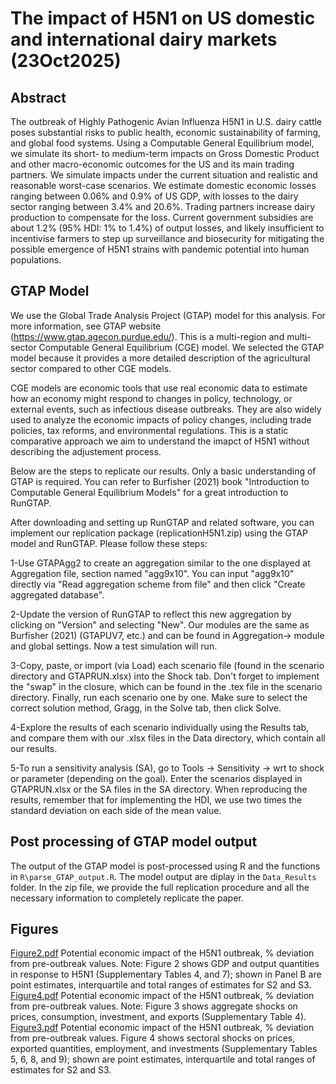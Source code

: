 # The impact of H5N1 on US domestic and international dairy markets (23Oct2025)

## Abstract

The outbreak of Highly Pathogenic Avian Influenza H5N1 in U.S. dairy cattle poses substantial risks to public health, economic sustainability of farming, and global food systems. Using a Computable General Equilibrium model, we simulate its short- to medium-term impacts on Gross Domestic Product and other macro-economic outcomes for the US and its main trading partners. We simulate impacts under the current situation and realistic and reasonable worst-case scenarios. We estimate domestic economic losses ranging between 0.06% and 0.9% of US GDP, with losses to the dairy sector ranging between 3.4% and 20.6%. Trading partners increase dairy production to compensate for the loss. Current government subsidies are about 1.2% (95% HDI: 1% to 1.4%) of output losses, and likely insufficient to incentivise farmers to step up surveillance and biosecurity for mitigating the possible emergence of H5N1 strains with pandemic potential into human populations.

## GTAP Model
We use the Global Trade Analysis Project (GTAP) model for this analysis. For more information, see GTAP website (https://www.gtap.agecon.purdue.edu/). This is a multi-region and multi-sector Computable General Equilibrium (CGE) model. We selected the GTAP model because it provides a more detailed description of the agricultural sector compared to other CGE models.

CGE models are economic tools that use real economic data to estimate how an economy might respond to changes in policy, technology, or external events, such as infectious disease outbreaks. They are also widely used to analyze the economic impacts of policy changes, including trade policies, tax reforms, and environmental regulations. This is a static comparative approach we aim to understand the imapct of H5N1 without describing the adjustement process.

Below are the steps to replicate our results. Only a basic understanding of GTAP is required. You can refer to Burfisher (2021) book "Introduction to Computable General Equilibrium Models" for a great introduction to RunGTAP.

After downloading and setting up RunGTAP and related software, you can implement our replication package (replicationH5N1.zip) using the GTAP model and RunGTAP. Please follow these steps:

1-Use GTAPAgg2 to create an aggregation similar to the one displayed at Aggregation file, section named "agg9x10". You can input "agg9x10" directly via "Read aggregation scheme from file" and then click "Create aggregated database".

2-Update the version of RunGTAP to reflect this new aggregation by clicking on "Version" and selecting "New". Our modules are the same as Burfisher (2021) (GTAPUV7, etc.) and can be found in Aggregation-> module and global settings. Now a test simulation will run. 

3-Copy, paste, or import (via Load) each scenario file (found in the scenario directory and GTAPRUN.xlsx) into the Shock tab. Don't forget to implement the "swap" in the closure, which can be found in the .tex file in the scenario directory. Finally, run each scenario one by one. Make sure to select the correct solution method, Gragg, in the Solve tab, then click Solve.

4-Explore the results of each scenario individually using the Results tab, and compare them with our .xlsx files in the Data directory, which contain all our results.

5-To run a sensitivity analysis (SA), go to Tools → Sensitivity → wrt to shock or parameter (depending on the goal). Enter the scenarios displayed in GTAPRUN.xlsx or the SA files in the SA directory. When reproducing the results, remember that for implementing the HDI, we use two times the standard deviation on each side of the mean value.

## Post processing of GTAP model output

The output of the GTAP model is post-processed using R and the functions in `R\parse_GTAP_output.R`.  The model output are diplay in the `Data_Results` folder. In the zip file, we provide the full replication procedure and all the necessary information to completely replicate the paper.

## Figures
[Figure2.pdf](https://github.com/user-attachments/files/23093060/Figure2.pdf)
Potential economic impact of the H5N1 outbreak, \% deviation from pre-outbreak values. Note: Figure 2 shows GDP and output quantities in response to H5N1 (Supplementary Tables 4, and 7); shown in Panel B are point estimates, interquartile and total ranges of estimates for S2 and S3.
[Figure4.pdf](https://github.com/user-attachments/files/23093059/Figure4.pdf)
Potential economic impact of the H5N1 outbreak, \% deviation from pre-outbreak values. Note: Figure 3 shows aggregate shocks on prices, consumption, investment, and exports (Supplementary Table 4).
[Figure3.pdf](https://github.com/user-attachments/files/23093058/Figure3.pdf) 
Potential economic impact of the H5N1 outbreak, \% deviation from pre-outbreak values. Figure 4 shows sectoral shocks on prices, exported quantities, employment, and investments (Supplementary Tables 5, 6, 8, and 9); shown are point estimates, interquartile and total ranges of estimates for S2 and S3.
